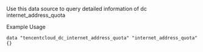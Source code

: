 Use this data source to query detailed information of dc internet_address_quota

Example Usage

```hcl
data "tencentcloud_dc_internet_address_quota" "internet_address_quota" {}
```